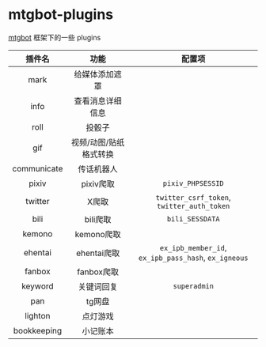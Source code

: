# mtgbot-plugins
[mtgbot](https://github.com/HBcao233/mtgbot) 框架下的一些 plugins

| 插件名 | 功能 | 配置项 |
| :----: | :----: | :----: |
| mark | 给媒体添加遮罩 | |
| info | 查看消息详细信息 | |
| roll | 投骰子| |
| gif | 视频/动图/贴纸格式转换 | |
| communicate | 传话机器人 | |
| pixiv | pixiv爬取 | `pixiv_PHPSESSID` |
| twitter | X爬取 | `twitter_csrf_token`, `twitter_auth_token`|
| bili | bili爬取 | `bili_SESSDATA` |
| kemono | kemono爬取 | |
| ehentai | ehentai爬取 | `ex_ipb_member_id`, `ex_ipb_pass_hash`, `ex_igneous` |
| fanbox | fanbox爬取 | |
| keyword | 关键词回复 | `superadmin` |
| pan | tg网盘 | |
| lighton | 点灯游戏 | |
| bookkeeping | 小记账本 | |
